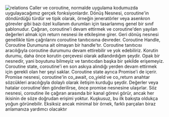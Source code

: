 ![relations]([google.com/img.png](https://github.com/necatiergin/COROUTINES/blob/main/notlar/coroutine_realations.png))
Caller ve coroutine, normalde uygulama kodumuzda uygulayacağımız gerçek fonksiyonlardır.
Dönüş Nesnesi, coroutine'in döndürdüğü türdür ve tipik olarak, örneğin jeneratörler veya asenkron görevler gibi bazı özel kullanım durumları için tasarlanmış genel bir sınıf şablonudur. 
Çağıran, coroutine'i devam ettirmek ve coroutine'den yayılan değerleri almak için return nesnesi ile etkileşime girer. 
Geri dönüş nesnesi genellikle tüm çağrılarını coroutine tanıtıcısına devreder.
Coroutine Handle, Coroutine Durumuna ait olmayan bir handle'tır. Coroutine tanıtıcısı aracılığıyla coroutine durumunu devam ettirebilir ve yok edebiliriz.
Korutin durumu, daha önce korutin çerçevesi olarak adlandırdığım şeydir. 
Opak bir nesnedir, yani boyutunu bilmeyiz ve tanıtıcıdan başka bir şekilde erişemeyiz. 
Coroutine state, coroutine'i en son askıya alındığı yerden devam ettirmek için gerekli olan her şeyi saklar. 
Coroutine state ayrıca Promise'i de içerir.
Promise nesnesi, coroutine'in co_await, co_yield ve co_return anahtar sözcükleri aracılığıyla dolaylı olarak iletişim kurduğu şeydir. 
Değerler veya hatalar coroutine'den gönderilirse, önce promise nesnesine ulaşırlar. 
Söz nesnesi, coroutine ile çağıran arasında bir kanal görevi görür, ancak her ikisinin de söze doğrudan erişimi yoktur.
Kuşkusuz, bu ilk bakışta oldukça yoğun görünebilir. Eksiksiz ancak minimal bir örnek, farklı parçaları biraz anlamanıza yardımcı olacaktır
